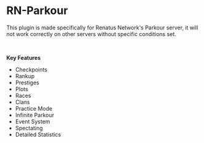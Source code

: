 # RN-Parkour
This plugin is made specifically for Renatus Network's Parkour server, it will not work correctly on other servers without specific conditions set.

<br />

**Key Features**<br />
- Checkpoints <br />
- Rankup <br />
- Prestiges <br />
- Plots <br />
- Races <br />
- Clans <br />
- Practice Mode <br />
- Infinite Parkour <br />
- Event System <br />
- Spectating <br />
- Detailed Statistics <br />
